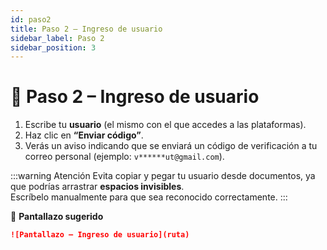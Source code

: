 ```yaml
---
id: paso2
title: Paso 2 – Ingreso de usuario
sidebar_label: Paso 2
sidebar_position: 3
---
```


# 👤 Paso 2 – Ingreso de usuario

1. Escribe tu **usuario** (el mismo con el que accedes a las plataformas).  
2. Haz clic en **“Enviar código”**.  
3. Verás un aviso indicando que se enviará un código de verificación a tu correo personal (ejemplo: `v******ut@gmail.com`).

:::warning Atención
Evita copiar y pegar tu usuario desde documentos, ya que podrías arrastrar **espacios invisibles**.  
Escríbelo manualmente para que sea reconocido correctamente.
:::

📸 **Pantallazo sugerido**  
```md
![Pantallazo – Ingreso de usuario](ruta)